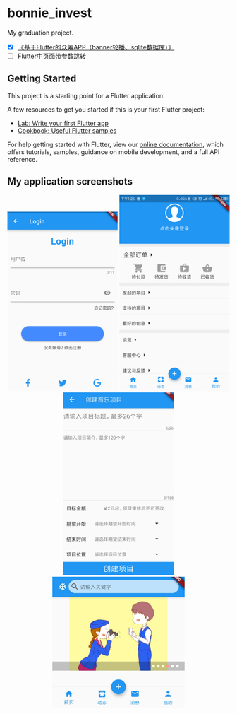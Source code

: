# bonnie_invest

My graduation project.
- [x] [《基于Flutter的众筹APP（banner轮播、sqlite数据库）》](https://blog.csdn.net/lanye233/article/details/90902139)
- [ ] Flutter中页面带参数跳转

## Getting Started

This project is a starting point for a Flutter application.

A few resources to get you started if this is your first Flutter project:

- [Lab: Write your first Flutter app](https://flutter.io/docs/get-started/codelab)
- [Cookbook: Useful Flutter samples](https://flutter.io/docs/cookbook)

For help getting started with Flutter, view our 
[online documentation](https://flutter.io/docs), which offers tutorials, 
samples, guidance on mobile development, and a full API reference.

## My application screenshots

 <div align=center>
   <img src="https://github.com/lanye233/flutter_app/blob/master/appScreenshots/1.png" width="250px">
   <img src="https://github.com/lanye233/flutter_app/blob/master/appScreenshots/3.png" width="250px">
   <img src="https://github.com/lanye233/flutter_app/blob/master/appScreenshots/5.jpg" width="250px">
 </div>
 
 <div align=center>
   <img src="https://github.com/lanye233/flutter_app/blob/master/appScreenshots/2.jpg" width="300px">
   <img src="https://github.com/lanye233/flutter_app/blob/master/appScreenshots/4.png" width="300px">
 </div>



